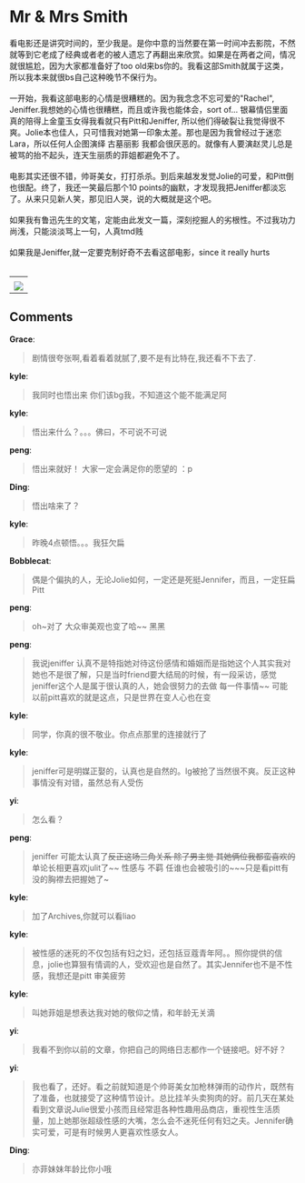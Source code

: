 # Mr &amp; Mrs Smith

<div id="msgcns!B37A52AAF181A958!285" class="bvMsg"><div>看电影还是讲究时间的，至少我是。是你中意的当然要在第一时间冲去影院，不然就等到它老成了经典或者老的被人遗忘了再翻出来欣赏。如果是在两者之间，情况就很尴尬，因为大家都准备好了too old来bs你的。我看这部Smith就属于这类，所以我本来就很bs自己这种晚节不保行为。</div>
<div> </div>
<div>一开始，我看这部电影的心情是很糟糕的。因为我念念不忘可爱的&quot;Rachel&quot;, Jeniffer.我想她的心情也很糟糕，而且或许我也能体会，sort of... 银幕情侣里面真的陪得上金童玉女得我看就只有Pitt和Jeniffer, 所以他们得破裂让我觉得很不爽。Jolie本也佳人，只可惜我对她第一印象太差。那也是因为我曾经过于迷恋Lara，所以任何人企图演绎 古墓丽影 我都会很厌恶的。就像有人要演赵灵儿总是被骂的抬不起头，连天生丽质的菲姐都避免不了。</div>
<div> </div>
<div>电影其实还很不错，帅哥美女，打打杀杀。到后来越发发觉Jolie的可爱，和Pitt倒也很配。终了，我还一笑最后那个10 points的幽默，才发现我把Jeniffer都淡忘了。从来只见新人笑，那见旧人哭，说的大概就是这个吧。</div>
<div> </div>
<div>如果我有鲁迅先生的文笔，定能由此发文一篇，深刻挖掘人的劣根性。不过我功力尚浅，只能淡淡骂上一句，人真tmd贱</div>
<div> </div>
<div>如果我是Jeniffer,就一定要克制好奇不去看这部电影，since it really hurts</div>
<div> </div></div><table cellspacing="0" border="0"><tr><td></td></tr><tr><td valign="top"><a href="http://blufiles.storage.live.com/y1psxzDdKhvU7QQCjfWeLOm1GXqpghObsI1jpLaSAMJdihd0WDT4nK1Pemq82fW28uPC58JF7v2180" target="_blank" rel="WLPP;url=http://blufiles.storage.live.com/y1psxzDdKhvU7QQCjfWeLOm1GXqpghObsI1jpLaSAMJdihd0WDT4nK1Pemq82fW28uPC58JF7v2180;cnsid=cns&#033;B37A52AAF181A958&#033;286"><img src="http://blufiles.storage.live.com/y1psxzDdKhvU7QQCjfWeLOm1GXqpghObsI1jXLlkHExENsFrBTkQ4Jn6oIm9kayYUmraT66X85oLCA" border="0" /></a></td></tr></table>

## Comments

**Grace**:
> 剧情很夸张啊,看着看着就腻了,要不是有比特在,我还看不下去了.

**kyle**:
> 我同时也悟出来 你们该bg我，不知道这个能不能满足阿

**kyle**:
> 悟出来什么？。。。佛曰，不可说不可说

**peng**:
> 悟出来就好！ 大家一定会满足你的愿望的 ：p

**Ding**:
> 悟出啥来了？

**kyle**:
> 昨晚4点顿悟。。。我狂欠扁

**Bobblecat**:
> 偶是个偏执的人，无论Jolie如何，一定还是死挺Jennifer，而且，一定狂扁Pitt

**peng**:
> oh~对了  大众审美观也变了哈~~ 黑黑

**peng**:
> 我说jeniffer 认真不是特指她对待这份感情和婚姻而是指她这个人其实我对她也不是很了解，只是当时friend要大结局的时候，有一段采访，感觉jeniffer这个人是属于很认真的人，她会很努力的去做   每一件事情~~  可能以前pitt喜欢的就是这点，只是世界在变人心也在变

**kyle**:
> 同学，你真的很不敬业。你点点那里的连接就行了

**kyle**:
> jeniffer可是明媒正娶的，认真也是自然的。lg被抢了当然很不爽。反正这种事情没有对错，虽然总有人受伤

**yi**:
> 怎么看？

**peng**:
> jeniffer 可能太认真了~~反正这场三角关系 除了男主觉 其她俩位我都蛮喜欢的~~ 单论长相更喜欢julit了~~ 性感与 不羁  任谁也会被吸引的~~~只是看pitt有没的胸襟去把握她了~

**kyle**:
> 加了Archives,你就可以看liao

**kyle**:
> 被性感的迷死的不仅包括有妇之妇，还包括豆蔻青年阿。。照你提供的信息，jolie也算狠有情调的人，受欢迎也是自然了。其实Jennifer也不是不性感，我想还是pitt 审美疲劳

**kyle**:
> 叫她菲姐是想表达我对她的敬仰之情，和年龄无关滴

**yi**:
> 我看不到你以前的文章，你把自己的网络日志都作一个链接吧。好不好？

**yi**:
> 我也看了，还好。看之前就知道是个帅哥美女加枪林弹雨的动作片，既然有了准备，也就接受了这种情节设计。总比挂羊头卖狗肉的好。前几天在某处看到文章说Julie很爱小孩而且经常逛各种性趣用品商店，重视性生活质量，加上她那张超级性感的大嘴，怎么会不迷死任何有妇之夫。Jennifer确实可爱，可是有时候男人更喜欢性感女人。

**Ding**:
> 亦菲妹妹年龄比你小哦

